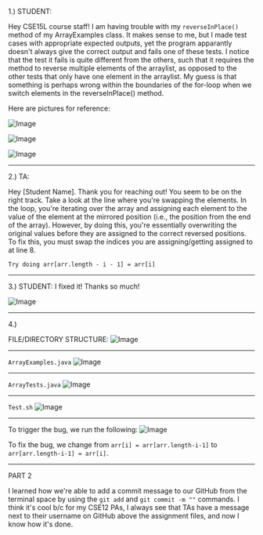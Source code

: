 1.) STUDENT:

Hey CSE15L course staff!
  I am having trouble with my `reverseInPlace()` method of my ArrayExamples class. It makes sense to me, but I made test cases with appropriate expected outputs, yet the program apparantly doesn't always give the correct output and fails one of these tests. I notice that the test it fails is quite different from the others, such that it requires the method to reverse multiple elements of the arraylist, as opposed to the other tests that only have one element in the arraylist. My guess is that something is perhaps wrong within the boundaries of the for-loop when we switch elements in the reverseInPlace() method.

  Here are pictures for reference:

  ![Image](ArrayExamples)  

  ![Image](ArrayTests)

  ![Image](BASHL)


------------------------------------------------------------------------------------------------------------------------------------------------------------------------

2.) TA:

  Hey [Student Name].
    Thank you for reaching out! You seem to be on the right track. Take a look at the line where you're swapping the elements. In the loop, you're iterating over the array and assigning each element to the value of the element at the mirrored position (i.e., the position from the end of the array). However, by doing this, you're essentially overwriting the original values before they are assigned to the correct reversed positions. To fix this, you must swap the indices you are assigning/getting assigned to at line 8.
    
    Try doing arr[arr.length - i - 1] = arr[i]

    
------------------------------------------------------------------------------------------------------------------------------------------------------------------------

3.) STUDENT:
    I fixed it! Thanks so much!

   ![Image](BashSuccess)



------------------------------------------------------------------------------------------------------------------------------------------------------------------------

4.)

FILE/DIRECTORY STRUCTURE:
![Image](d2)

----------------------------------------------------------------------------------------------------------------------------------------------------------------

`ArrayExamples.java`
  ![Image](ArrayExamples)

----------------------------------------------------------------------------------------------------------------------------------------------------------------
`ArrayTests.java`
  ![Image](ArrayTests)
  
----------------------------------------------------------------------------------------------------------------------------------------------------------------
`Test.sh`
![Image](RealBAsh)

----------------------------------------------------------------------------------------------------------------------------------------------------------------

To trigger the bug, we run the following:
![Image](BASHL)


To fix the bug, we change from `arr[i] = arr[arr.length-i-1]` to `arr[arr.length-i-1] = arr[i]`.

----------------------------------------------------------------------------------------------------------------------------------------------------------------
PART 2

I learned how we're able to add a commit message to our GitHub from the terminal space by using the `git add` and  `git commit -m ""`  commands. I think it's cool b/c for my CSE12 PAs, I always see that TAs have a message next to their username on GitHub above the assignment files, and now I know how it's done.


